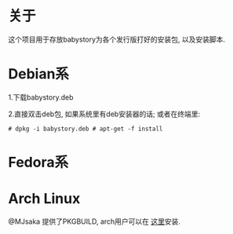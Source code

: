 关于
====
这个项目用于存放babystory为各个发行版打好的安装包, 以及安装脚本.

Debian系
=======
1.下载babystory.deb

2.直接双击deb包, 如果系统里有deb安装器的话; 或者在终端里:

    # dpkg -i babystory.deb # apt-get -f install


Fedora系
========

Arch Linux
==========
@MJsaka 提供了PKGBUILD, arch用户可以在
[这里](htts://aur.archlinux.org/packages/babystory/)安装.
